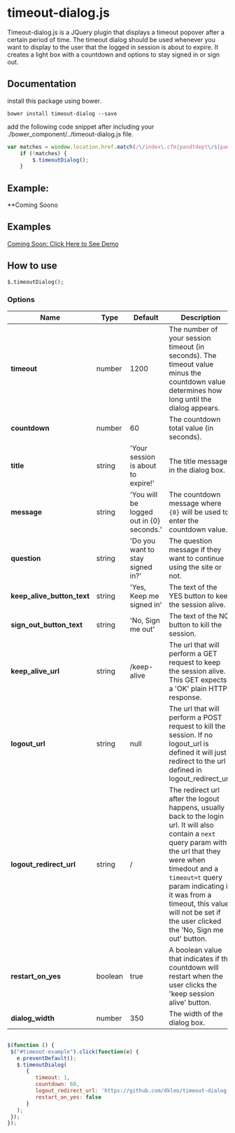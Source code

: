 timeout-dialog.js
=================

Timeout-dialog.js is a JQuery plugin that displays a timeout popover after a certain period of time. The timeout dialog should be used whenever you want to display to the user that the logged in session is about to expire. It creates a light box with a countdown and options to stay signed in or sign out.

Documentation
-------------

install this package using bower.

```
bower install timeout-dialog --save
```

add the following code snippet after including your ./bower_component/../timeout-dialog.js file.

```javascript
var matches = window.location.href.match(/\/index\.cfm|pandtdept\/$|pandtdept\/\?[0-9a-zA-Z=&\-]*/g);
    if (!matches) {
        $.timeoutDialog();
    }
```


Example:  
-------------------------
**Coming Soono

<h2>Examples</h2>
  <div>
    <a href="javascript:void(0)" id="timeout-example">Coming Soon:  Click Here to See Demo</a>
  </div>
  <h2>How to use</h2>
  <code class="code">$.timeoutDialog();</code>
  <h3>Options</h3>
  <table class="standard-table">
    <thead>
     <tr>
       <th>Name</th>
       <th>Type</th>
       <th width="170">Default</th>
       <th>Description</th>
     </tr>
    </thead>
    <tbody>
      <tr>
        <td><strong>timeout</strong></td>
        <td>number</td>
        <td>1200</td>
        <td>The number of your session timeout (in seconds). The timeout value minus the countdown value determines how long until the dialog appears.</td>
      </tr>
      <tr>
        <td><strong>countdown</strong></td>
        <td>number</td>
        <td>60</td>
        <td>The countdown total value (in seconds).</td>
      </tr>
      <tr>
        <td><strong>title</strong></td>
        <td>string</td>
        <td>'Your session is about to expire!'</td>
        <td>The title message in the dialog box.</td>
      </tr>
      <tr>
        <td><strong>message</strong></td>
        <td>string</td>
        <td>'You will be logged out in {0} seconds.'</td>
        <td>The countdown message where <code>{0}</code> will be used to enter the countdown value.</td>
      </tr>
      <tr>
        <td><strong>question</strong></td>
        <td>string</td>
        <td>'Do you want to stay signed in?'</td>
        <td>The question message if they want to continue using the site or not.</td>
      </tr>
      <tr>
        <td><strong>keep_alive_button_text</strong></td>
        <td>string</td>
        <td>'Yes, Keep me signed in'</td>
        <td>The text of the YES button to keep the session alive.</td>
      </tr>
      <tr>
        <td><strong>sign_out_button_text</strong></td>
        <td>string</td>
        <td>'No, Sign me out'</td>
        <td>The text of the NO button to kill the session.</td>
      </tr>
      <tr>
        <td><strong>keep_alive_url</strong></td>
        <td>string</td>
        <td>/keep-alive</td>
        <td>The url that will perform a GET request to keep the session alive. This GET expects a 'OK' plain HTTP response.</td>
      </tr>
      <tr>
        <td><strong>logout_url</strong></td>
        <td>string</td>
        <td>null</td>
        <td>The url that will perform a POST request to kill the session. If no logout_url is defined it will just redirect to the url defined in logout_redirect_url.</td>
      </tr>
      <tr>
        <td><strong>logout_redirect_url</strong></td>
        <td>string</td>
        <td>/</td>
        <td>The redirect url after the logout happens, usually back to the login url. It will also contain a <code>next</code> query param with the url that they were when timedout and a <code>timeout=t</code> query param indicating if it was from a timeout, this value will not be set if the user clicked the 'No, Sign me out' button.</td>
      </tr>
      <tr>
        <td><strong>restart_on_yes</strong></td>
        <td>boolean</td>
        <td>true</td>
        <td>A boolean value that indicates if the countdown will restart when the user clicks the 'keep session alive' button.</td>
      </tr>
      <tr>
        <td><strong>dialog_width</strong></td>
        <td>number</td>
        <td>350</td>
        <td>The width of the dialog box.</td>
      </tr>
    </tbody>
  </table>

```javascript

$(function () {
 $("#timeout-example").click(function(e) {
   e.preventDefault();
   $.timeoutDialog(
      {
         timeout: 1, 
         countdown: 60, 
         logout_redirect_url: 'https://github.com/dkleo/timeout-dialog.js', 
         restart_on_yes: false
      }
   );
 });
});

```
